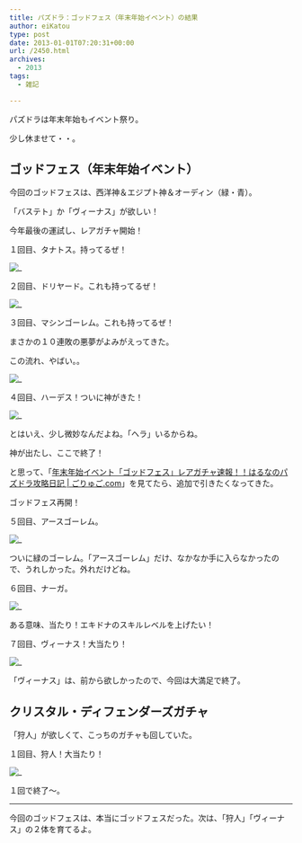 ```yaml
---
title: パズドラ：ゴッドフェス（年末年始イベント）の結果
author: eiKatou
type: post
date: 2013-01-01T07:20:31+00:00
url: /2450.html
archives:
  - 2013
tags:
  - 雑記

---
```

パズドラは年末年始もイベント祭り。
  
少し休ませて・・。

## ゴッドフェス（年末年始イベント）

今回のゴッドフェスは、西洋神＆エジプト神＆オーディン（緑・青）。
  
「バステト」か「ヴィーナス」が欲しい！
  
今年最後の運試し、レアガチャ開始！

１回目、タナトス。持ってるぜ！
  

![_](/uploads/2013/01/IMG_1256.jpg)

<!--more-->

２回目、ドリヤード。これも持ってるぜ！
  

![_](/uploads/2013/01/IMG_1258.jpg)

３回目、マシンゴーレム。これも持ってるぜ！
  
まさかの１０連敗の悪夢がよみがえってきた。
  
この流れ、やばい。。
  

![_](/uploads/2013/01/IMG_1259.jpg)

４回目、ハーデス！ついに神がきた！
  
![_](/uploads/2013/01/IMG_1260.jpg)
  
とはいえ、少し微妙なんだよね。「ヘラ」いるからね。 

神が出たし、ここで終了！
  
と思って、「[年末年始イベント「ゴッドフェス」レアガチャ速報！！はるなのパズドラ攻略日記 | ごりゅご.com][1]」を見てたら、追加で引きたくなってきた。
  
ゴッドフェス再開！

５回目、アースゴーレム。
  
![_](/uploads/2013/01/IMG_1262.jpg)
  
ついに緑のゴーレム。「アースゴーレム」だけ、なかなか手に入らなかったので、うれしかった。外れだけどね。 

６回目、ナーガ。
  
![_](/uploads/2013/01/IMG_1263.jpg)
  
ある意味、当たり！エキドナのスキルレベルを上げたい！ 

７回目、ヴィーナス！大当たり！
  

![_](/uploads/2013/01/IMG_1265.jpg)

「ヴィーナス」は、前から欲しかったので、今回は大満足で終了。

## クリスタル・ディフェンダーズガチャ

「狩人」が欲しくて、こっちのガチャも回していた。
  
１回目、狩人！大当たり！
  
![_](/uploads/2013/01/IMG_1253.jpg)
  
１回で終了〜。 

* * *

今回のゴッドフェスは、本当にゴッドフェスだった。次は、「狩人」「ヴィーナス」の２体を育てるよ。

 [1]: http://goryugo.com/20121231/puzzle_and_dragons_haruna_32/
